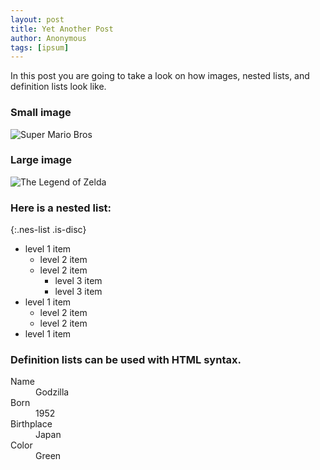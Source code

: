 ```yaml
---
layout: post
title: Yet Another Post
author: Anonymous
tags: [ipsum]
---
```


In this post you are going to take a look on how images, nested lists, and definition lists look like.

### Small image

![Super Mario Bros](https://imgur.com/2hc7x4y.jpg)

### Large image

![The Legend of Zelda](https://imgur.com/2ffOaOl.jpg)

### Here is a nested list:

{:.nes-list .is-disc}
- level 1 item
  - level 2 item
  - level 2 item
    - level 3 item
    - level 3 item
- level 1 item
  - level 2 item
  - level 2 item
- level 1 item

### Definition lists can be used with HTML syntax.

<dl>
<dt>Name</dt>
<dd>Godzilla</dd>
<dt>Born</dt>
<dd>1952</dd>
<dt>Birthplace</dt>
<dd>Japan</dd>
<dt>Color</dt>
<dd>Green</dd>
</dl>
